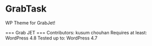 # GrabTask
WP Theme for GrabJet!

=== Grab JET ===
Contributors: kusum chouhan
Requires at least: WordPress 4.8
Tested up to: WordPress 4.7
